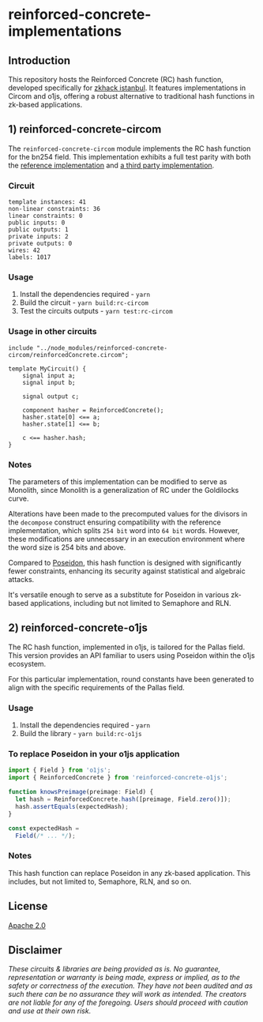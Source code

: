 # reinforced-concrete-implementations

## Introduction

This repository hosts the Reinforced Concrete (RC) hash function, developed specifically for [zkhack istanbul](https://zkistanbul). It features implementations in Circom and o1js, offering a robust alternative to traditional hash functions in zk-based applications.


## 1) reinforced-concrete-circom

The `reinforced-concrete-circom` module implements the RC hash function for the bn254 field. This implementation exhibits a full test parity with both the [reference implementation](https://extgit.iaik.tugraz.at/krypto/zkfriendlyhashzoo/-/blob/master/plain_impls/src/reinforced_concrete/reinforced_concrete_instances.rs) and [a third party implementation](https://github.com/rymnc/reinforced-concrete-huff).


### Circuit

```
template instances: 41
non-linear constraints: 36
linear constraints: 0
public inputs: 0
public outputs: 1
private inputs: 2
private outputs: 0
wires: 42
labels: 1017
```

### Usage

1. Install the dependencies required - `yarn`
2. Build the circuit - `yarn build:rc-circom`
3. Test the circuits outputs - `yarn test:rc-circom`

### Usage in other circuits

```circom
include "../node_modules/reinforced-concrete-circom/reinforcedConcrete.circom";

template MyCircuit() {
    signal input a;
    signal input b;

    signal output c;

    component hasher = ReinforcedConcrete();
    hasher.state[0] <== a;
    hasher.state[1] <== b;

    c <== hasher.hash;
}
```

### Notes

The parameters of this implementation can be modified to serve as Monolith, 
since Monolith is a generalization of RC under the Goldilocks curve.

Alterations have been made to the precomputed values for the divisors in the `decompose` construct ensuring compatibility with the reference implementation, which splits `254 bit` word into `64 bit` words. 
However, these modifications are unnecessary in an execution environment where the word size is 254 bits and above.

Compared to [Poseidon](https://github.com/iden3/circomlib/blob/master/circuits/poseidon.circom), this hash function is designed with significantly fewer constraints, enhancing its security against statistical and algebraic attacks.

It's versatile enough to serve as a substitute for Poseidon in various zk-based applications, including but not limited to Semaphore and RLN.


## 2) reinforced-concrete-o1js

The RC hash function, implemented in o1js, is tailored for the Pallas field. This version provides an API familiar to users using Poseidon within the o1js ecosystem.

For this particular implementation, round constants have been generated to align with the specific requirements of the Pallas field.

### Usage

1. Install the dependencies required - `yarn`
2. Build the library - `yarn build:rc-o1js`

### To replace Poseidon in your o1js application

```typescript
import { Field } from 'o1js';
import { ReinforcedConcrete } from 'reinforced-concrete-o1js';

function knowsPreimage(preimage: Field) {
  let hash = ReinforcedConcrete.hash([preimage, Field.zero()]);
  hash.assertEquals(expectedHash);
}

const expectedHash =
  Field(/* ... */);
```

### Notes

This hash function can replace Poseidon in any zk-based application. 
This includes, but not limited to, Semaphore, RLN, and so on.

## License

[Apache 2.0](https://github.com/rymnc/reinforced-concrete-circom/blob/master/LICENSE)

## Disclaimer

_These circuits & libraries are being provided as is. No guarantee, representation or warranty is being made, express or implied, as to the safety or correctness of the execution. They have not been audited and as such there can be no assurance they will work as intended. The creators are not liable for any of the foregoing. Users should proceed with caution and use at their own risk._

